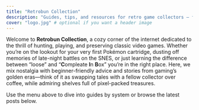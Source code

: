 ```yaml
---
title: "Retrobun Collection"
description: "Guides, tips, and resources for retro game collectors — from spotting fakes to preserving classics."
cover: "logo.jpg" # optional if you want a header image
---
```


Welcome to **Retrobun Collection**, 
a cozy corner of the internet dedicated to the thrill of hunting, playing, and preserving classic video games. 
Whether you’re on the lookout for your very first Pokémon cartridge, dusting off memories of late-night battles on the SNES, or just learning the difference between “loose” and “**C**ompleate **I**n **B**ox” you’re in the right place. 
Here, we mix nostalgia with beginner-friendly advice and stories from gaming’s golden eras—think of it as swapping tales with a fellow collector over coffee, while admiring shelves full of pixel-packed treasures.

Use the menu above to dive into guides by system or browse the latest posts below.
